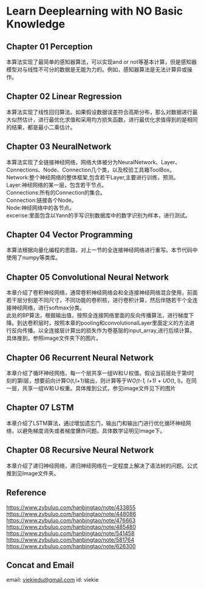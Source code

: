 # Learn Deeplearning with NO Basic Knowledge
## Chapter 01 Perception
本算法实现了最简单的感知器算法，可以实现and or not等基本计算，但是感知器模型对与线性不可分的数据是无能为力的。例如，感知器算法是无法计算异或操作。
## Chapter 02 Linear Regression
本算法实现了线性回归算法。如果假设数据误差符合高斯分布，那么对数据进行最大似然估计，进行最优化求值和采用均方损失函数，进行最优化求值得到的是相同的结果，都是最小二乘估计。
## Chapter 03 NeuralNetwork
本算法实现了全链接神经网络，网络大体被分为NeuralNetwork、Layer、Connections、Node、Connection几个类，以及校验工具箱ToolBox。</br>
Network:整个神经网络的整体框架,包含若干Layer,主要进行训练，预测。</br>
Layer:神经网络的某一层，包含若干节点。</br>
Connections:所有的Connection的集合。</br>
Connection:链接各个Node。</br>
Node:神经网络中的各节点。</br>
excerise:里面包含以Yann的手写识别数据库中的数字识别为样本，进行测试。
## Chapter 04 Vector Programming
本算法根据向量化编程的思路，对上一节的全连接神经网络进行重写。本节代码中使用了numpy等类库。
## Chapter 05 Convolutional Neural Network
本章介绍了卷积神经网络，通常卷积神经网络会和全连接神经网络混合使用，前面若干层分别是不同尺寸，不同功能的卷积核，进行卷积计算，然后伴随若干个全连接神经网络，进行softmax分类。</br>
此处的BP算法，根据输出值，按照全连接网络里面的反向传播算法，进行梯度下降。到达卷积层时，按照本章的pooling和convolutionalLayer里面定义的方法进行反向传播。以全连接层计算出的损失作为卷基层的input_array,进行后续计算。具体推到，参照image文件夹下的图片。
## Chapter 06 Recurrent Neural Network
本章介绍了循环神经网络，每一个层共享一组Ｗ和Ｕ权值。假设当前层处于第t时刻的第l层，想要前向计算O(t,l+1)输出，则计算等于W*O(t-1, l+1) + U*O(t, l)。在同一层，共享一组Ｗ和Ｕ权重。具体推到公式，参见image文件见下的图片</br>
## Chapter 07 LSTM
本章介绍了LSTM算法，通过增加遗忘门，输出门和输出门进行优化循环神经网络，以避免梯度消失或者梯度爆炸问题。具体数学证明见Image下。</br>
## Chapter 08 Recursive Neural Network
本章介绍了递归神经网络，递归神经网络在一定程度上解决了语法树的问题。公式推到见Image文件夹。

## Reference
https://www.zybuluo.com/hanbingtao/note/433855
https://www.zybuluo.com/hanbingtao/note/448086
https://www.zybuluo.com/hanbingtao/note/476663
https://www.zybuluo.com/hanbingtao/note/485480
https://www.zybuluo.com/hanbingtao/note/541458
https://www.zybuluo.com/hanbingtao/note/581764
https://www.zybuluo.com/hanbingtao/note/626300

## Concat and Email
email: viekiedu@gmail.com
id: viekie
